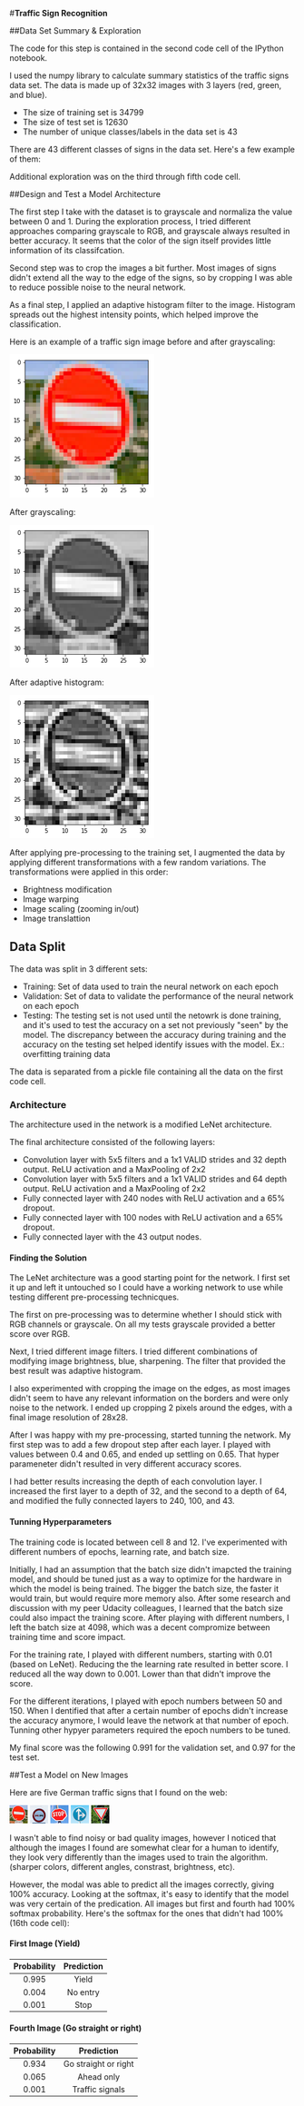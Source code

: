 #**Traffic Sign Recognition** 

##Data Set Summary & Exploration

The code for this step is contained in the second code cell of the IPython notebook.  

I used the numpy library to calculate summary statistics of the traffic
signs data set. The data is made up of 32x32 images with 3 layers (red, green, and blue).

* The size of training set is 34799
* The size of test set is 12630
* The number of unique classes/labels in the data set is 43

There are 43 different classes of signs in the data set. Here's a few example of them:

Additional exploration was on the third through fifth code cell.


##Design and Test a Model Architecture

The first step I take with the dataset is to grayscale and normaliza the value between 0 and 1. During the exploration process, I tried different approaches comparing grayscale to RGB, and grayscale always resulted in better accuracy. It seems that the color of the sign itself provides little information of its classifcation.

Second step was to crop the images a bit further. Most images of signs didn't extend all the way to the edge of the signs, so by cropping I was able to reduce possible noise to the neural network.

As a final step, I applied an adaptive histogram filter to the image. Histogram spreads out the highest intensity points, which helped improve the classification.

Here is an example of a traffic sign image before and after grayscaling:

![IMAGE ALT TEXT HERE](example1.png)

After grayscaling:

![IMAGE ALT TEXT HERE](example2.png)

After adaptive histogram:

![IMAGE ALT TEXT HERE](example3.png)


After applying pre-processing to the training set, I augmented the data by applying different transformations with a few random variations. The transformations were applied in this order:

- Brightness modification
- Image warping
- Image scaling (zooming in/out)
- Image translattion
 

## Data Split



The data was split in 3 different sets:

- Training: Set of data used to train the neural network on each epoch
- Validation: Set of data to validate the performance of the neural network on each epoch 
- Testing: The testing set is not used until the netowrk is done training, and it's used to test the accuracy on a set not previously "seen" by the model. The discrepancy between the accuracy during training and the accuracy on the testing set helped identify issues with the model. Ex.: overfitting training data

The data is separated from a pickle file containing all the data on the first code cell.


### Architecture

The architecture used in the network is a modified LeNet architecture.

The final architecture consisted of the following layers:

- Convolution layer with 5x5 filters and a 1x1 VALID strides and 32 depth output. ReLU activation and a MaxPooling of 2x2
- Convolution layer with 5x5 filters and a 1x1 VALID strides and 64 depth output. ReLU activation and a MaxPooling of 2x2
- Fully connected layer with 240 nodes with ReLU activation and a 65% dropout.
- Fully connected layer with 100 nodes with ReLU activation and a 65% dropout.
- Fully connected layer with the 43 output nodes.



#### Finding the Solution

The LeNet architecture was a good starting point for the network. I first set it up and left it untouched so I could have a working network to use while testing different pre-processing technicques.

The first on pre-processing was to determine whether I should stick with RGB channels or grayscale. On all my tests grayscale provided a better score over RGB.

Next, I tried different image filters. I tried different combinations of modifying image brightness, blue, sharpening. The filter that provided the best result was adaptive histogram.

I also experimented with cropping the image on the edges, as most images didn't seem to have any relevant information on the borders and were only noise to the network. I ended up cropping 2 pixels around the edges, with a final image resolution of 28x28.

After I was happy with my pre-processing, started tunning the network. My first step was to add a few dropout step after each layer. I played with values between 0.4 and 0.65, and ended up settling on 0.65. That hyper parameneter didn't resulted in very different accuracy scores.

I had better results increasing the depth of each convolution layer. I increased the first layer to a depth of 32, and the second to a depth of 64, and modified the fully connected layers to 240, 100, and 43.


#### Tunning Hyperparameters

The training code is located between cell 8 and 12. I've experimented with different numbers of epochs, learning rate, and batch size.

Initially, I had an assumption that the batch size didn't imapcted the training model, and should be tuned just as a way to optimize for the hardware in which the model is being trained. The bigger the batch size, the faster it would train, but would require more memory also. After some research and discussion with my peer Udacity colleagues, I learned that the batch size could also impact the training score. After playing with different numbers, I left the batch size at 4098, which was a decent compromize between training time and score impact.

For the training rate, I played with different numbers, starting with 0.01 (based on LeNet). Reducing the the learning rate resulted in better score. I reduced all the way down to 0.001. Lower than that didn't improve the score.

For the different iterations, I played with epoch numbers between 50 and 150. When I dentified that after a certain number of epochs didn't increase the accuracy anymore, I would leave the network at that number of epoch. Tunning other hypyer parameters required the epoch numbers to be tuned. 

My final score was the following 0.991 for the validation set, and 0.97 for the test set.
 

##Test a Model on New Images


Here are five German traffic signs that I found on the web:


![No traffic](random-images/no.jpg)
![No Passing](random-images/no-passing.jpg)
![Stop](random-images/stop.jpg)
![Straing or Right](random-images/straight-or-right.jpg)
![Yield](random-images/yield.jpg)

I wasn't able to find noisy or bad quality images, however I noticed that although the images I found are somewhat clear for a human to identify, they look very differently than the images used to train the algorithm. (sharper colors, different angles, constrast, brightness, etc).

However, the modal was able to predict all the images correctly, giving 100% accuracy. Looking at the softmax, it's easy to identify that the model was very certain of the predication. All images but first and fourth had 100% softmax probability. Here's the softmax for the ones that didn't had 100% (16th code cell):

#### First Image (Yield)

| Probability         	|     Prediction	        					| 
|:---------------------:|:---------------------------------------------:| 
| 0.995        			| Yield   									| 
| 0.004     				| No entry							|
| 0.001					| Stop				


#### Fourth Image (Go straight or right)

| Probability         	|     Prediction	        					| 
|:---------------------:|:---------------------------------------------:| 
| 0.934        			| Go straight or right   									| 
| 0.065     				| Ahead only							|
| 0.001					| Traffic signals		